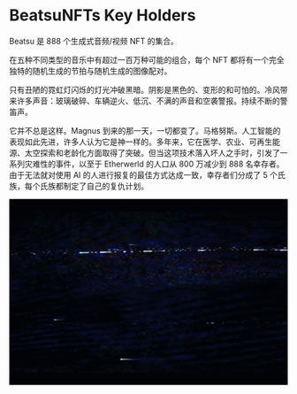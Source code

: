 # BeatsuNFTs Key Holders

Beatsu 是 888 个生成式音频/视频 NFT 的集合。

在五种不同类型的音乐中有超过一百万种可能的组合，每个 NFT 都将有一个完全独特的随机生成的节拍与随机生成的图像配对。

只有丑陋的霓虹灯闪烁的灯光冲破黑暗。阴影是黑色的、变形的和可怕的。冷风带来许多声音：玻璃破碎、车辆逆火、低沉、不满的声音和空袭警报。持续不断的警笛声。

它并不总是这样。Magnus 到来的那一天，一切都变了。马格努斯。人工智能的表现如此先进，许多人认为它是神一样的。多年来，它在医学、农业、可再生能源、太空探索和老龄化方面取得了突破。但当这项技术落入坏人之手时，引发了一系列灾难性的事件，以至于 Etherwerld 的人口从 800 万减少到 888 名幸存者。由于无法就对使用 AI 的人进行报复的最佳方式达成一致，幸存者们分成了 5 个氏族，每个氏族都制定了自己的复仇计划。

![61d25b4a3226d4750b04d655_Noise](61d25b4a3226d4750b04d655_Noise.gif)
